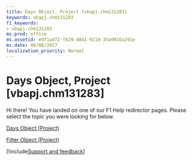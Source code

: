 ```yaml
---
title: Days Object, Project [vbapj.chm131283]
keywords: vbapj.chm131283
f1_keywords:
- vbapj.chm131283
ms.prod: office
ms.assetid: e0f1ad72-f629-4841-9210-35a9916a291e
ms.date: 06/08/2017
localization_priority: Normal
---
```



# Days Object, Project [vbapj.chm131283]

Hi there! You have landed on one of our F1 Help redirector pages. Please select the topic you were looking for below.

[Days Object (Project)](https://msdn.microsoft.com/library/ac9cc007-a318-c9a8-2e6c-c4834a52d5c2%28Office.15%29.aspx)

[Filter Object (Project)](https://msdn.microsoft.com/library/abcd72a7-b86b-783e-16e0-f50a48b1fed2%28Office.15%29.aspx)

[!include[Support and feedback](~/includes/feedback-boilerplate.md)]